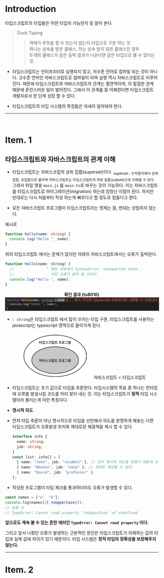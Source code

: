 # Introduction

타입스크립트의 타입들은 어떤 타입이 가능한지 등 알아 본다.

> Duck Typing
>
> > 객체가 무엇을 할 수 있는지 없는지 타입으로 구분 하는 것  
> >  하나는 상속을 받은 클래스, 하는 상속 받지 않은 클래스인 경우  
> >  두개의 클래스가 같은 출력 결과가 나온다면 같은 타입으로 볼 수 있다는 것.

- 타입스크립트는 인터프리터로 실행되지 않고, 저수준 언어로 컴파일 되는 것이 아니다.
  고수준 언어인 자바스크립트로 컴파일이 되며 실행 역시 자바스크립트로 이루어 진다.
  때문에 타입스크립트와 자바스크립트의 관계는 필연적이며, 이 밀접한 관계 때문에 혼란스러운 일이 벌어진다.
  그래서 이 관계를 잘 이해한다면 타입스크립트 개발자로서 한 단계 성장 할 수 있다.

- 타입스크립트의 타입 시스템의 특징들은 자세히 알아둬야 한다.

---

<br>

# Item. 1

## 타입스크립트와 자바스크립트의 관계 이해

- 타입스크립트는 자바스크립의 상위 집합(superset)이다.
  <sub>superset : 수학용어에서 상위집합, 초집합으로 불리며 자바스크립트는 타입스크립트의 부분 집합(subset)으로 이해할 수 있다.</sub>
  그래서 파일 명을 `main.js` 를 `main.ts`로 바꾸는 것이 가능하다.
  이는 자바스크립트를 타입스크립트로 마이그레이션(migration) 하는데 엄청난 이점이 된다.
  하지만 반대로는 다시 처음부터 작성 하는게 빠르다고 할 정도로 힘들다고 한다.

- 모든 자바스크립트 프로그램이 타입스크립트라는 명제는 참, 반대는 성립하지 않는다.

예시로

```typescript
function hello(name: string) {
  console.log("Hello ", name);
}
```

위의 타입스크립트 에서는 문제가 없지만 아래의 자바스크립트에서는 오류가 출력된다.

```javascript
function hello(name: string) {
  //               ^ 해당 부분에서 SyntaxError: Unexpected token :
  //                 이런 오류가 출력 될 것이다.
  console.log("Hello ", name);
}
```

<p align="center"><b>확인 결과 (ts8010)</b><img src="../../effective_typescript/images/img1-1.png" border="1"></p>

- `: string`은 타입스크립트 에서 많이 쓰이는 타입 구문, 타입스크립트를 사용하는 javascript는 typescript 영역으로 들어가게 된다.
<p align="center"><img src="../../effective_typescript/images/img1-2.png">자바스크립트 < 타입스크립트 </p>

- 타입스크립트는 초기 값으로 타입을 추론한다.
  타입시스템의 목표 중 하나는 런타임에 오류를 발생시킬 코드를 미리 찾아 내는 것.
  이는 타입스크립트가 **정적** 타입 시스템이라 불리는게 이런 특징이다.

- **명시적 의도**
- 먼저 타입 추론이 아닌 명시적으로 타입을 선언해서 의도를 분명하게 해놓는 다면 타입스크립트가
  오류발생 위치와 제대로된 해결책을 제시 할 수 있다.

  ```typescript
  interface info {
    name: string;
    job: string;
  }
  const list: info[] = [
    { name: "John", job: "student" }, // 먼저 명시적 의도를 정했기 때문에 오류의 원인과 해결책을
    { name: "Newton", jab: "none" }, // 제대로 확인할 수 있다.
    { name: "David", jab: "professor" },
  ];
  ```

- 작성된 프로그램이 타입 체크를 통과하더라도 오류가 발생할 수 있다.

```typescript
const names = ["a", "b"];
console.log(names[2].toUpperCase());
// 실행 시
// TypeError: Cannot read property 'toUpperCase' of undefined
```

<b>앞으로도 계속 볼 수 있는 흔한 에러인 `TypeError: Cannot read property` 이다.</b>
<br>

그리고 앞서 나왔던 오류가 발생하는 근본적인 원인은 타입스크립트가 이해하는 값의 타입과 실제 값에 차이가 있기 때문이다.
타입 시스템은 **정적 타입의 정확성을 보장해주지 않는다.**

---

# Item. 2
